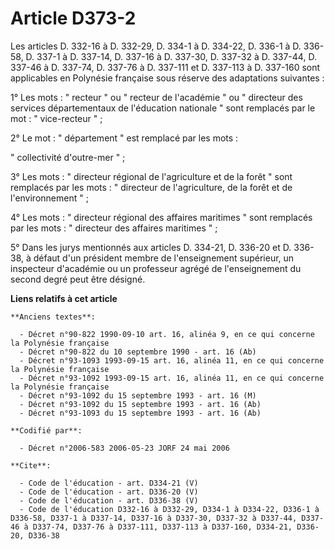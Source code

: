 # Article D373-2

Les articles D. 332-16 à D. 332-29, D. 334-1 à D. 334-22, D. 336-1 à D. 336-58, D. 337-1 à D. 337-14, D. 337-16 à D. 337-30,
D. 337-32 à D. 337-44, D. 337-46 à D. 337-74, D. 337-76 à D. 337-111 et D. 337-113 à D. 337-160 sont applicables en Polynésie
française sous réserve des adaptations suivantes :

1° Les mots : " recteur " ou " recteur de l'académie " ou " directeur des services départementaux de l'éducation nationale "
sont remplacés par le mot : " vice-recteur " ;

2° Le mot : " département " est remplacé par les mots :

" collectivité d'outre-mer " ;

3° Les mots : " directeur régional de l'agriculture et de la forêt " sont remplacés par les mots : " directeur de
l'agriculture, de la forêt et de l'environnement " ;

4° Les mots : " directeur régional des affaires maritimes " sont remplacés par les mots : " directeur des affaires maritimes
" ;

5° Dans les jurys mentionnés aux articles D. 334-21, D. 336-20 et D. 336-38, à défaut d'un président membre de l'enseignement
supérieur, un inspecteur d'académie ou un professeur agrégé de l'enseignement du second degré peut être désigné.

**Liens relatifs à cet article**

	**Anciens textes**:

	  - Décret n°90-822 1990-09-10 art. 16, alinéa 9, en ce qui concerne la Polynésie française
	  - Décret n°90-822 du 10 septembre 1990 - art. 16 (Ab)
	  - Décret n°93-1093 1993-09-15 art. 16, alinéa 11, en ce qui concerne la Polynésie française
	  - Décret n°93-1092 1993-09-15 art. 16, alinéa 11, en ce qui concerne la Polynésie française
	  - Décret n°93-1092 du 15 septembre 1993 - art. 16 (M)
	  - Décret n°93-1092 du 15 septembre 1993 - art. 16 (Ab)
	  - Décret n°93-1093 du 15 septembre 1993 - art. 16 (Ab)

	**Codifié par**:

	  - Décret n°2006-583 2006-05-23 JORF 24 mai 2006

	**Cite**:

	  - Code de l'éducation - art. D334-21 (V)
	  - Code de l'éducation - art. D336-20 (V)
	  - Code de l'éducation - art. D336-38 (V)
	  - Code de l'éducation D332-16 à D332-29, D334-1 à D334-22, D336-1 à D336-58, D337-1 à D337-14, D337-16 à D337-30, D337-32 à D337-44, D337-46 à D337-74, D337-76 à D337-111, D337-113 à D337-160, D334-21, D336-20, D336-38
